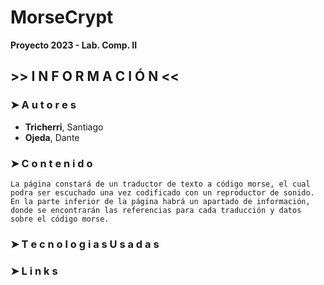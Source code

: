 # MorseCrypt
**Proyecto 2023 - Lab. Comp. II**

## >> I N F O R M A C I Ó N <<

### ➤  A u t o r e s
- **Tricherri**, Santiago
- **Ojeda**, Dante

### ➤  C o n t e n i d o
    La página constará de un traductor de texto a código morse, el cual podra ser escuchado una vez codificado con un reproductor de sonido. En la parte inferior de la página habrá un apartado de información, donde se encontrarán las referencias para cada traducción y datos sobre el código morse. 
### ➤  T e c n o l o g i a s  U s a d a s 

### ➤  L i n k s


